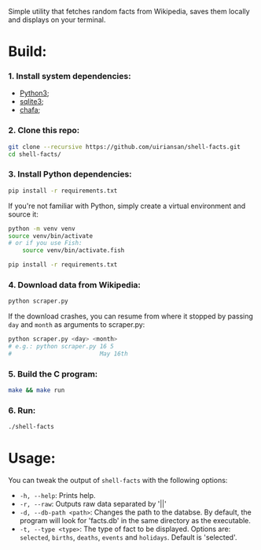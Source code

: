 Simple utility that fetches random facts from Wikipedia, saves them locally and displays on your terminal.

# Build:

### 1. Install system dependencies:
- [Python3](https://www.python.org/);
- [sqlite3](https://sqlite.org/);
- [chafa](https://github.com/hpjansson/chafa);

### 2. Clone this repo:
```bash
git clone --recursive https://github.com/uiriansan/shell-facts.git
cd shell-facts/
```

### 3. Install Python dependencies:
```bash
pip install -r requirements.txt
```
If you're not familiar with Python, simply create a virtual environment and source it:
```bash
python -m venv venv
source venv/bin/activate
# or if you use Fish:
    source venv/bin/activate.fish

pip install -r requirements.txt
```

### 4. Download data from Wikipedia:
```bash
python scraper.py
```
If the download crashes, you can resume from where it stopped by passing `day` and `month` as arguments to scraper.py:
```bash
python scraper.py <day> <month>
# e.g.: python scraper.py 16 5
#                         May 16th
```

### 5. Build the C program:
```bash
make && make run
```

### 6. Run:
```bash
./shell-facts
```


# Usage:
You can tweak the output of `shell-facts` with the following options:

- `-h, --help`:
Prints help.
- `-r, --raw`:
Outputs raw data separated by '||'
- `-d, --db-path <path>`:
Changes the path to the databse. By default, the program will look for 'facts.db' in the same directory as the executable.
- `-t, --type <type>`:
The type of fact to be displayed. Options are: `selected`, `births`, `deaths`, `events` and `holidays`. Default is 'selected'.

